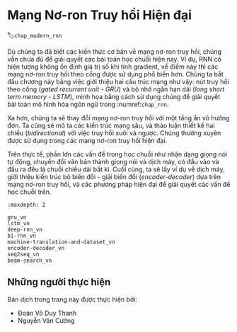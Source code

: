 <!--
# Modern Recurrent Neural Networks
-->

# Mạng Nơ-ron Truy hồi Hiện đại
:label:`chap_modern_rnn`

<!--
Although we have learned the basics of recurrent neural networks, they are not sufficient for a practitioner to solve today's sequence learning problems.
For instance, given the numerical unstability during gradient calculation, gated recurrent neural networks are much more common in practice.
We will begin by introducing two of such widely-used networks, namely gated recurrent units (GRUs) and long short term memory (LSTM),
with illustrations using the same language modeling problem as introduced in :numref:`chap_rnn`.
-->

Dù chúng ta đã biết các kiến thức cơ bản về mạng nơ-ron truy hồi, chúng vẫn chưa đủ để giải quyết các bài toán học chuỗi hiện nay.
Ví dụ, RNN có hiện tượng không ổn định giá trị số khi tính gradient, về điểm này thì các mạng nơ-ron truy hồi theo cổng được sử dụng phổ biến hơn.
Chúng ta bắt đầu chương này bằng việc giới thiệu hai cấu trúc mạng như vậy: nút truy hồi theo cổng (*gated recurrent unit - GRU*) và bộ nhớ ngắn hạn dài (*long short term memory - LSTM*), minh họa bằng cách sử dụng chúng để giải quyết bài toán mô hình hóa ngôn ngữ trong :numref:`chap_rnn`.

<!--
Furthermore, we will modify recurrent neural networks with a single undirectional hidden layer.
We will describe deep architectures, and discuss the bidirectional design with both forward and backward recursion.
They are frequently adopted in modern recurrent networks.
-->

Xa hơn, chúng ta sẽ thay đổi mạng nơ-ron truy hồi với một tầng ẩn vô hướng đơn.
Ta cũng sẽ mô ta các kiến trúc mạng sâu, và thảo luận thiết kế hai chiều (*bidirectional*) với việc truy hồi xuôi và ngược.
Chúng thường xuyên được sử dụng trong các mạng nơ-ron truy hồi hiện đại.


<!--
In fact, a large portion of sequence learning problems such as automatic speech recognition, 
text to speech, and machine translation, consider both inputs and outputs to be sequences of arbitrary length.
Finally, we will take machine translation as an example, and introduce the encoder-decoder architecture based on
recurrent neural networks and modern practices for such sequence to sequence learning problems.
-->

Trên thực tế, phần lớn các vấn đề trong học chuỗi như nhận dạng giọng nói tự động, chuyển đổi văn bản thành giọng nói và dịch máy, có đầu vào và đầu ra đều là chuỗi chiều dài bất kì.
Cuối cùng, ta sẽ lấy ví dụ về dịch máy, giới thiệu kiến trúc bộ biến đổi - giải biến đổi (*encoder-decoder*) dựa trên mạng nơ-ron truy hồi, và các phương pháp hiện đại để giải quyết các vấn đề học chuỗi trên.

```toc
:maxdepth: 2

gru_vn
lstm_vn
deep-rnn_vn
bi-rnn_vn
machine-translation-and-dataset_vn
encoder-decoder_vn
seq2seq_vn
beam-search_vn
```

## Những người thực hiện
Bản dịch trong trang này được thực hiện bởi:

* Đoàn Võ Duy Thanh
* Nguyễn Văn Cường
